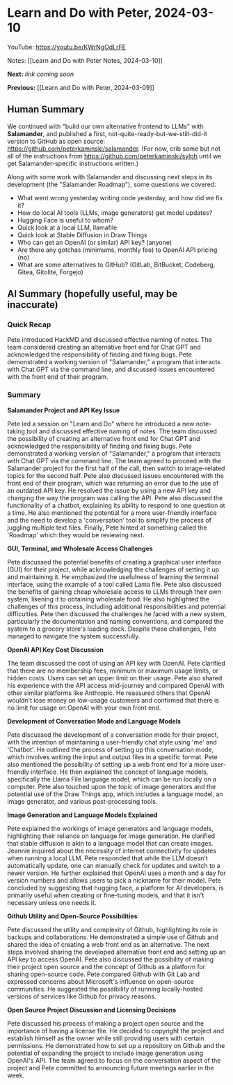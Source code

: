 # Learn and Do with Peter, 2024-03-10

YouTube: <https://youtu.be/KWrNgOdLrFE>

Notes: [[Learn and Do with Peter Notes, 2024-03-10]]

**Next:** _link coming soon_

**Previous:** [[Learn and Do with Peter, 2024-03-09]]

## Human Summary

We continued with "build our own alternative frontend to LLMs" with **Salamander**, and published a first, not-quite-ready-but-we-still-did-it version to GitHub as open source: <https://github.com/peterkaminski/salamander>. (For now, crib some but not all of the instructions from <https://github.com/peterkaminski/sylph> until we get Salamander-specific instructions written.)

Along with some work with Salamander and discussing next steps in its development (the "Salamander Roadmap"), some questions we covered:

- What went wrong yesterday writing code yesterday, and how did we fix it?
- How do local AI tools (LLMs, image generators) get model updates?
- Hugging Face is useful to whom?
- Quick look at a local LLM, llamafile
- Quick look at Stable Diffusion in Draw Things
- Who can get an OpenAI (or similar) API key? (anyone)
- Are there any gotchas (minimums, monthly fee) to OpenAI API pricing (no)
- What are some alternatives to GitHub? (GitLab, BitBucket, Codeberg, Gitea, Gitolite, Forgejo)

## AI Summary (hopefully useful, may be inaccurate)

### Quick Recap

Pete introduced HackMD and discussed effective naming of notes. The team considered creating an alternative front end for Chat GPT and acknowledged the responsibility of finding and fixing bugs. Pete demonstrated a working version of "Salamander," a program that interacts with Chat GPT via the command line, and discussed issues encountered with the front end of their program.

### Summary

**Salamander Project and API Key Issue**

Pete led a session on "Learn and Do" where he introduced a new note-taking tool and discussed effective naming of notes. The team discussed the possibility of creating an alternative front end for Chat GPT and acknowledged the responsibility of finding and fixing bugs. Pete demonstrated a working version of "Salamander," a program that interacts with Chat GPT via the command line. The team agreed to proceed with the Salamander project for the first half of the call, then switch to image-related topics for the second half. Pete also discussed issues encountered with the front end of their program, which was returning an error due to the use of an outdated API key. He resolved the issue by using a new API key and changing the way the program was calling the API. Pete also discussed the functionality of a chatbot, explaining its ability to respond to one question at a time. He also mentioned the potential for a more user-friendly interface and the need to develop a 'conversation' tool to simplify the process of juggling multiple text files. Finally, Pete hinted at something called the 'Roadmap' which they would be reviewing next.

**GUI, Terminal, and Wholesale Access Challenges**

Pete discussed the potential benefits of creating a graphical user interface (GUI) for their project, while acknowledging the challenges of setting it up and maintaining it. He emphasized the usefulness of learning the terminal interface, using the example of a tool called Lama file. Pete also discussed the benefits of gaining cheap wholesale access to LLMs through their own system, likening it to obtaining wholesale food. He also highlighted the challenges of this process, including additional responsibilities and potential difficulties. Pete then discussed the challenges he faced with a new system, particularly the documentation and naming conventions, and compared the system to a grocery store's loading dock. Despite these challenges, Pete managed to navigate the system successfully.

**OpenAI API Key Cost Discussion**

The team discussed the cost of using an API key with OpenAI. Pete clarified that there are no membership fees, minimum or maximum usage limits, or hidden costs. Users can set an upper limit on their usage. Pete also shared his experience with the API access mid-journey and compared OpenAI with other similar platforms like Anthropic. He reassured others that OpenAI wouldn't lose money on low-usage customers and confirmed that there is no limit for usage on OpenAI with your own front end.

**Development of Conversation Mode and Language Models**

Pete discussed the development of a conversation mode for their project, with the intention of maintaining a user-friendly chat style using 'me' and 'Chatbot'. He outlined the process of setting up this conversation mode, which involves writing the input and output files in a specific format. Pete also mentioned the possibility of setting up a web front end for a more user-friendly interface. He then explained the concept of language models, specifically the Llama File language model, which can be run locally on a computer. Pete also touched upon the topic of image generators and the potential use of the Draw Things app, which includes a language model, an image generator, and various post-processing tools.

**Image Generation and Language Models Explained**

Pete explained the workings of image generators and language models, highlighting their reliance on language for image generation. He clarified that stable diffusion is akin to a language model that can create images. Jeannie inquired about the necessity of internet connectivity for updates when running a local LLM. Pete responded that while the LLM doesn't automatically update, one can manually check for updates and switch to a newer version. He further explained that OpenAI uses a month and a day for version numbers and allows users to pick a nickname for their model. Pete concluded by suggesting that hugging face, a platform for AI developers, is primarily useful when creating or fine-tuning models, and that it isn't necessary unless one needs it.

**Github Utility and Open-Source Possibilities**

Pete discussed the utility and complexity of Github, highlighting its role in backups and collaborations. He demonstrated a simple use of Github and shared the idea of creating a web front end as an alternative. The next steps involved sharing the developed alternative front end and setting up an API key to access OpenAI. Pete also discussed the possibility of making their project open source and the concept of Github as a platform for sharing open-source code. Pete compared Github with Git Lab and expressed concerns about Microsoft's influence on open-source communities. He suggested the possibility of running locally-hosted versions of services like Github for privacy reasons.

**Open Source Project Discussion and Licensing Decisions**

Pete discussed his process of making a project open source and the importance of having a license file. He decided to copyright the project and establish himself as the owner while still providing users with certain permissions. He demonstrated how to set up a repository on Github and the potential of expanding the project to include image generation using OpenAI's API. The team agreed to focus on the conversation aspect of the project and Pete committed to announcing future meetings earlier in the week.